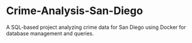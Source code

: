 # Crime-Analysis-San-Diego
A SQL-based project analyzing crime data for San Diego using Docker for database management and queries.
